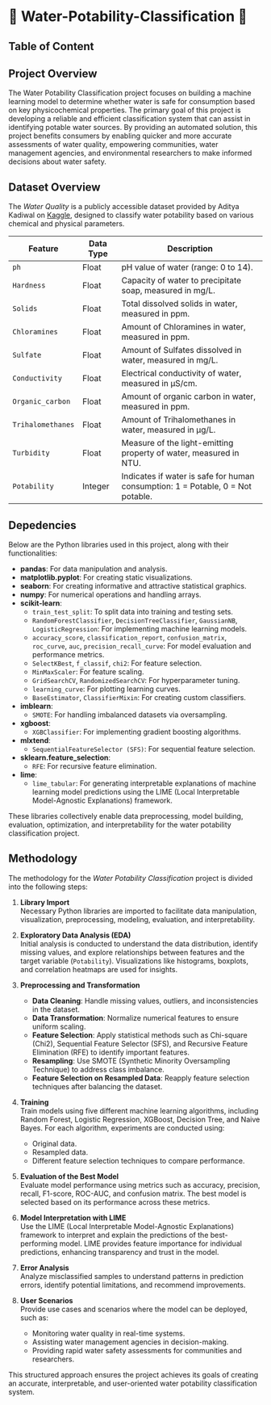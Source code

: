 # 🚱 Water-Potability-Classification 🚰

## Table of Content

## Project Overview
The Water Potability Classification project focuses on building a machine learning model to determine whether water is safe for consumption based on key physicochemical properties. The primary goal of this project is developing a reliable and efficient classification system that can assist in identifying potable water sources. By providing an automated solution, this project benefits consumers by enabling quicker and more accurate assessments of water quality, empowering communities, water management agencies, and environmental researchers to make informed decisions about water safety.

## Dataset Overview
The *Water Quality* is a publicly accessible dataset provided by Aditya Kadiwal on [Kaggle](https://www.kaggle.com/datasets/adityakadiwal/water-potability), designed to classify water potability based on various chemical and physical parameters. 

| **Feature**         | **Data Type** | **Description**                                                                 |
|----------------------|---------------|---------------------------------------------------------------------------------|
| `ph`                | Float         | pH value of water (range: 0 to 14).                                            |
| `Hardness`          | Float         | Capacity of water to precipitate soap, measured in mg/L.                       |
| `Solids`            | Float         | Total dissolved solids in water, measured in ppm.                              |
| `Chloramines`       | Float         | Amount of Chloramines in water, measured in ppm.                               |
| `Sulfate`           | Float         | Amount of Sulfates dissolved in water, measured in mg/L.                       |
| `Conductivity`      | Float         | Electrical conductivity of water, measured in μS/cm.                           |
| `Organic_carbon`    | Float         | Amount of organic carbon in water, measured in ppm.                            |
| `Trihalomethanes`   | Float         | Amount of Trihalomethanes in water, measured in μg/L.                          |
| `Turbidity`         | Float         | Measure of the light-emitting property of water, measured in NTU.              |
| `Potability`        | Integer       | Indicates if water is safe for human consumption: 1 = Potable, 0 = Not potable.| 

## Depedencies
Below are the Python libraries used in this project, along with their functionalities:  

- **pandas**: For data manipulation and analysis.  
- **matplotlib.pyplot**: For creating static visualizations.  
- **seaborn**: For creating informative and attractive statistical graphics.  
- **numpy**: For numerical operations and handling arrays.  
- **scikit-learn**:  
  - `train_test_split`: To split data into training and testing sets.  
  - `RandomForestClassifier`, `DecisionTreeClassifier`, `GaussianNB`, `LogisticRegression`: For implementing machine learning models.  
  - `accuracy_score`, `classification_report`, `confusion_matrix`, `roc_curve`, `auc`, `precision_recall_curve`: For model evaluation and performance metrics.  
  - `SelectKBest`, `f_classif`, `chi2`: For feature selection.  
  - `MinMaxScaler`: For feature scaling.  
  - `GridSearchCV`, `RandomizedSearchCV`: For hyperparameter tuning.  
  - `learning_curve`: For plotting learning curves.  
  - `BaseEstimator`, `ClassifierMixin`: For creating custom classifiers.  
- **imblearn**:  
  - `SMOTE`: For handling imbalanced datasets via oversampling.  
- **xgboost**:  
  - `XGBClassifier`: For implementing gradient boosting algorithms.  
- **mlxtend**:  
  - `SequentialFeatureSelector (SFS)`: For sequential feature selection.  
- **sklearn.feature_selection**:  
  - `RFE`: For recursive feature elimination.  
- **lime**:  
  - `lime_tabular`: For generating interpretable explanations of machine learning model predictions using the LIME (Local Interpretable Model-Agnostic Explanations) framework.  

These libraries collectively enable data preprocessing, model building, evaluation, optimization, and interpretability for the water potability classification project.

## **Methodology**  

The methodology for the *Water Potability Classification* project is divided into the following steps:  

1. **Library Import**  
   Necessary Python libraries are imported to facilitate data manipulation, visualization, preprocessing, modeling, evaluation, and interpretability.

2. **Exploratory Data Analysis (EDA)**  
   Initial analysis is conducted to understand the data distribution, identify missing values, and explore relationships between features and the target variable (`Potability`). Visualizations like histograms, boxplots, and correlation heatmaps are used for insights.  

3. **Preprocessing and Transformation**  
   - **Data Cleaning**: Handle missing values, outliers, and inconsistencies in the dataset.  
   - **Data Transformation**: Normalize numerical features to ensure uniform scaling.  
   - **Feature Selection**: Apply statistical methods such as Chi-square (Chi2), Sequential Feature Selector (SFS), and Recursive Feature Elimination (RFE) to identify important features.  
   - **Resampling**: Use SMOTE (Synthetic Minority Oversampling Technique) to address class imbalance.  
   - **Feature Selection on Resampled Data**: Reapply feature selection techniques after balancing the dataset.  

4. **Training**  
   Train models using five different machine learning algorithms, including Random Forest, Logistic Regression, XGBoost, Decision Tree, and Naive Bayes. For each algorithm, experiments are conducted using:  
   - Original data.  
   - Resampled data.  
   - Different feature selection techniques to compare performance.  

5. **Evaluation of the Best Model**  
   Evaluate model performance using metrics such as accuracy, precision, recall, F1-score, ROC-AUC, and confusion matrix. The best model is selected based on its performance across these metrics.  

6. **Model Interpretation with LIME**  
   Use the LIME (Local Interpretable Model-Agnostic Explanations) framework to interpret and explain the predictions of the best-performing model. LIME provides feature importance for individual predictions, enhancing transparency and trust in the model.  

7. **Error Analysis**  
   Analyze misclassified samples to understand patterns in prediction errors, identify potential limitations, and recommend improvements.  

8. **User Scenarios**  
   Provide use cases and scenarios where the model can be deployed, such as:  
   - Monitoring water quality in real-time systems.  
   - Assisting water management agencies in decision-making.  
   - Providing rapid water safety assessments for communities and researchers.  

This structured approach ensures the project achieves its goals of creating an accurate, interpretable, and user-oriented water potability classification system.
